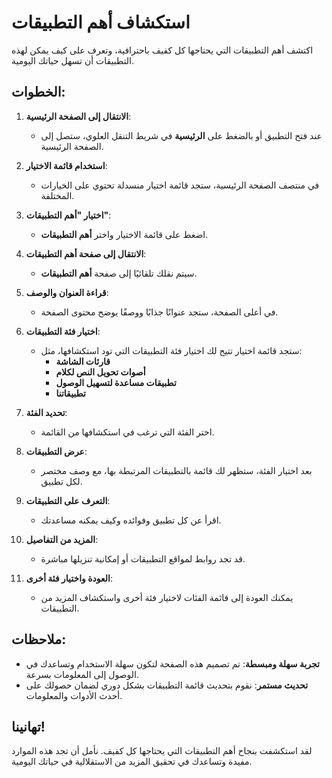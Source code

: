 # استكشاف أهم التطبيقات

اكتشف أهم التطبيقات التي يحتاجها كل كفيف باحترافية، وتعرف على كيف يمكن لهذه التطبيقات أن تسهل حياتك اليومية.

## الخطوات:

1. **الانتقال إلى الصفحة الرئيسية**:

   - عند فتح التطبيق أو بالضغط على **الرئيسية** في شريط التنقل العلوي، ستصل إلى الصفحة الرئيسية.

2. **استخدام قائمة الاختيار**:

   - في منتصف الصفحة الرئيسية، ستجد قائمة اختيار منسدلة تحتوي على الخيارات المختلفة.

3. **اختيار "أهم التطبيقات"**:

   - اضغط على قائمة الاختيار واختر **أهم التطبيقات**.

4. **الانتقال إلى صفحة أهم التطبيقات**:

   - سيتم نقلك تلقائيًا إلى صفحة **أهم التطبيقات**.

5. **قراءة العنوان والوصف**:

   - في أعلى الصفحة، ستجد عنوانًا جذابًا ووصفًا يوضح محتوى الصفحة.

6. **اختيار فئة التطبيقات**:

   - ستجد قائمة اختيار تتيح لك اختيار فئة التطبيقات التي تود استكشافها، مثل:
     - **قارئات الشاشة**
     - **أصوات تحويل النص لكلام**
     - **تطبيقات مساعدة لتسهيل الوصول**
     - **تطبيقاتنا**

7. **تحديد الفئة**:

   - اختر الفئة التي ترغب في استكشافها من القائمة.

8. **عرض التطبيقات**:

   - بعد اختيار الفئة، ستظهر لك قائمة بالتطبيقات المرتبطة بها، مع وصف مختصر لكل تطبيق.

9. **التعرف على التطبيقات**:

   - اقرأ عن كل تطبيق وفوائده وكيف يمكنه مساعدتك.

10. **المزيد من التفاصيل**:

    - قد تجد روابط لمواقع التطبيقات أو إمكانية تنزيلها مباشرة.

11. **العودة واختيار فئة أخرى**:

    - يمكنك العودة إلى قائمة الفئات لاختيار فئة أخرى واستكشاف المزيد من التطبيقات.

## ملاحظات:

- **تجربة سهلة ومبسطة**: تم تصميم هذه الصفحة لتكون سهلة الاستخدام وتساعدك في الوصول إلى المعلومات بسرعة.
- **تحديث مستمر**: نقوم بتحديث قائمة التطبيقات بشكل دوري لضمان حصولك على أحدث الأدوات والمعلومات.

## تهانينا!

لقد استكشفت بنجاح أهم التطبيقات التي يحتاجها كل كفيف. نأمل أن تجد هذه الموارد مفيدة وتساعدك في تحقيق المزيد من الاستقلالية في حياتك اليومية.